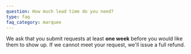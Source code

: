 ```yaml
---
question: How much lead time do you need?
type: faq
faq_category: marquee
---
```

We ask that you submit requests at least **one week** before you would like them to show up. If we cannot meet your request, we'll issue a full refund.
